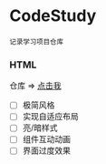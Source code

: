 # CodeStudy

`
记录学习项目仓库
`

### HTML

仓库 => [点击我](https://github.com/Mposerial/CodeStudy)

- [ ] 极简风格
- [ ] 实现自适应布局
- [ ] 亮/暗样式
- [ ] 组件互动动画
- [ ] 界面过度效果